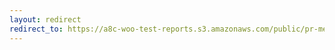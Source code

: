 ```yaml
---
layout: redirect
redirect_to: https://a8c-woo-test-reports.s3.amazonaws.com/public/pr-merge/40666/e2e/index.html
---
```


